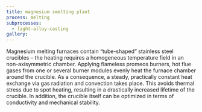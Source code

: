 ```yaml
---
title: magnesium smelting plant
process: melting
subprocesses:
  - light-alloy-casting
gallery:
---
```


Magnesium melting furnaces contain “tube-shaped” stainless steel crucibles – the heating requires a homogeneous temperature field in an non-axisymmetric chamber.   Applying flameless promeos burners, hot flue gases from one or several burner modules evenly heat the furnace chamber around the crucible.  As a consequence, a steady, practically constant heat exchange via gas radiation and convection takes place. This avoids thermal stress due to spot heating, resulting in a drastically increased lifetime of the crucible. In addition, the crucible itself can be optimized in terms of conductivity and mechanical stability.

